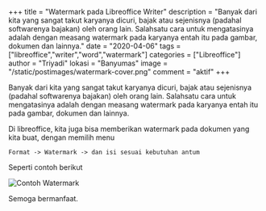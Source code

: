 +++
title = "Watermark pada Libreoffice Writer"
description = "Banyak dari kita yang sangat takut karyanya dicuri, bajak atau sejenisnya (padahal softwarenya bajakan) oleh orang lain. Salahsatu cara untuk mengatasinya adalah dengan measang watermark pada karyanya entah itu pada gambar, dokumen dan lainnya."
date = "2020-04-06"
tags = ["libreoffice","writer","word","watermark"]
categories = ["Libreoffice"]
author = "Triyadi"
lokasi = "Banyumas"
image = "/static/postimages/watermark-cover.png"
comment = "aktif"
+++

Banyak dari kita yang sangat takut karyanya dicuri, bajak atau sejenisnya (padahal softwarenya bajakan) oleh orang lain. Salahsatu cara untuk mengatasinya adalah dengan measang watermark pada karyanya entah itu pada gambar, dokumen dan lainnya. 

Di libreoffice, kita juga bisa memberikan watermark pada dokumen yang kita buat, dengan memilih menu 

```
Format -> Watermark -> dan isi sesuai kebutuhan antum
```

Seperti contoh berikut 

![Contoh Watermark](/static/postimages/contoh-watermark.gif)

Semoga bermanfaat.